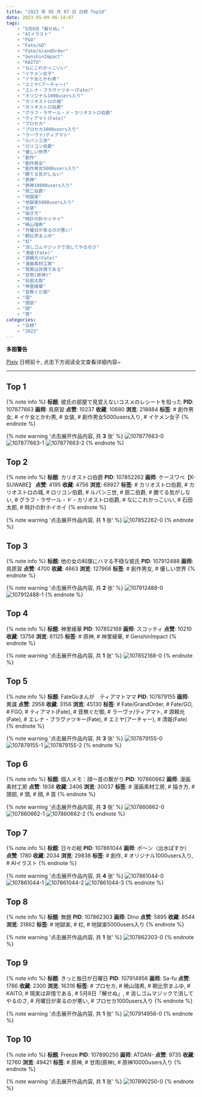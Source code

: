```yaml
---
title: "2023 年 05 月 07 日 日榜 Top10"
date: 2023-05-09 06:14:07
tags:
    - "5月8日「解せぬ」"
    - "AIイラスト"
    - "FGO"
    - "Fate/GO"
    - "Fate/GrandOrder"
    - "GenshinImpact"
    - "KAITO"
    - "なにこれかっこいい"
    - "イケメン女子"
    - "イケ女とかわ男"
    - "エミヤ(アーチャー)"
    - "エレナ・ブラヴァツキー(Fate)"
    - "オリジナル1000users入り"
    - "カリオストロの城"
    - "カリオストロ伯爵"
    - "グラフ・ラザール・ド・カリオストロ伯爵"
    - "ティアマト(Fate)"
    - "プロセカ"
    - "プロセカ1000users入り"
    - "ラーヴァ/ティアマト"
    - "ルパン三世"
    - "ロリコン伯爵"
    - "優しい世界"
    - "創作"
    - "創作男女"
    - "創作男女5000users入り"
    - "勝てる気がしない"
    - "原神"
    - "原神10000users入り"
    - "厨二伯爵"
    - "地獄楽"
    - "地獄楽5000users入り"
    - "女装"
    - "描き方"
    - "時計の針ホイホイ"
    - "暁山瑞希"
    - "月曜日が来るのが悪い"
    - "朝比奈まふゆ"
    - "杠"
    - "消しゴムマジックで消してやるのさ"
    - "清姫(Fate)"
    - "源頼光(Fate)"
    - "漫画素材工房"
    - "現実は非情である"
    - "甘雨(原神)"
    - "石田太郎"
    - "神里綾華"
    - "音無ぐだ御"
    - "頭"
    - "頭部"
    - "顔"
    - "首"
categories:
    - "日榜"
    - "2023"
---
```


<i class="fa fa-triangle-exclamation"></i>**多图警告**<i class="fa fa-triangle-exclamation"></i>

[Pixiv](https://www.pixiv.net/) 日榜前十, 点击下方阅读全文查看详细内容~

<!-- more -->

---

## Top 1

{% note info %}
**标题**: 彼氏の部屋で見覚えないコスメのレシートを拾った
**PID**: 107877663 **画师**: 鳥原習
**点赞**: 10237 **收藏**: 10680 **浏览**: 218884
**标签**: # 創作男女, # イケ女とかわ男, # 女装, # 創作男女5000users入り, # イケメン女子
{% endnote %}

{% note warning '点击展开作品内容, 共 **3** 张' %}
![107877663-0](https://i.pixiv.re/img-original/img/2023/05/06/19/35/59/107877663_p0.jpg)
![107877663-1](https://i.pixiv.re/img-original/img/2023/05/06/19/35/59/107877663_p1.jpg)
![107877663-2](https://i.pixiv.re/img-original/img/2023/05/06/19/35/59/107877663_p2.jpg)
{% endnote %}

## Top 2

{% note info %}
**标题**: カリオストロ伯爵
**PID**: 107852262 **画师**: ケースワベ【K-SUWABE】
**点赞**: 4195 **收藏**: 4756 **浏览**: 69927
**标签**: # カリオストロ伯爵, # カリオストロの城, # ロリコン伯爵, # ルパン三世, # 厨二伯爵, # 勝てる気がしない, # グラフ・ラザール・ド・カリオストロ伯爵, # なにこれかっこいい, # 石田太郎, # 時計の針ホイホイ
{% endnote %}

{% note warning '点击展开作品内容, 共 **1** 张' %}
![107852262-0](https://i.pixiv.re/img-original/img/2023/05/06/00/01/25/107852262_p0.jpg)
{% endnote %}

## Top 3

{% note info %}
**标题**: 他の女の料理にハマる不穏な彼氏
**PID**: 107912488 **画师**: 鳥原習
**点赞**: 4700 **收藏**: 4663 **浏览**: 127968
**标签**: # 創作男女, # 優しい世界
{% endnote %}

{% note warning '点击展开作品内容, 共 **2** 张' %}
![107912488-0](https://i.pixiv.re/img-original/img/2023/05/07/18/13/41/107912488_p0.jpg)
![107912488-1](https://i.pixiv.re/img-original/img/2023/05/07/18/13/41/107912488_p1.jpg)
{% endnote %}

## Top 4

{% note info %}
**标题**: 神里綾華
**PID**: 107852168 **画师**: スコッティ
**点赞**: 10210 **收藏**: 13756 **浏览**: 61125
**标签**: # 原神, # 神里綾華, # GenshinImpact
{% endnote %}

{% note warning '点击展开作品内容, 共 **1** 张' %}
![107852168-0](https://i.pixiv.re/img-original/img/2023/05/06/00/00/41/107852168_p0.jpg)
{% endnote %}

## Top 5

{% note info %}
**标题**: FateGoまんが　ティアマトママ
**PID**: 107879155 **画师**: 異識
**点赞**: 2958 **收藏**: 3156 **浏览**: 45130
**标签**: # Fate/GrandOrder, # Fate/GO, # FGO, # ティアマト(Fate), # 音無ぐだ御, # ラーヴァ/ティアマト, # 源頼光(Fate), # エレナ・ブラヴァツキー(Fate), # エミヤ(アーチャー), # 清姫(Fate)
{% endnote %}

{% note warning '点击展开作品内容, 共 **3** 张' %}
![107879155-0](https://i.pixiv.re/img-original/img/2023/05/06/20/20/33/107879155_p0.png)
![107879155-1](https://i.pixiv.re/img-original/img/2023/05/06/20/20/33/107879155_p1.png)
![107879155-2](https://i.pixiv.re/img-original/img/2023/05/06/20/20/33/107879155_p2.png)
{% endnote %}

## Top 6

{% note info %}
**标题**: 個人メモ：顔～首の繋がり
**PID**: 107860662 **画师**: 漫画素材工房
**点赞**: 1938 **收藏**: 2406 **浏览**: 30037
**标签**: # 漫画素材工房, # 描き方, # 頭部, # 頭, # 顔, # 首
{% endnote %}

{% note warning '点击展开作品内容, 共 **3** 张' %}
![107860662-0](https://i.pixiv.re/img-original/img/2023/05/06/07/00/10/107860662_p0.jpg)
![107860662-1](https://i.pixiv.re/img-original/img/2023/05/06/07/00/10/107860662_p1.jpg)
![107860662-2](https://i.pixiv.re/img-original/img/2023/05/06/07/00/10/107860662_p2.jpg)
{% endnote %}

## Top 7

{% note info %}
**标题**: 日々の絵
**PID**: 107861044 **画师**: ポ～ン（出水ぽすか）
**点赞**: 1780 **收藏**: 2034 **浏览**: 29838
**标签**: # 創作, # オリジナル1000users入り, # AIイラスト
{% endnote %}

{% note warning '点击展开作品内容, 共 **4** 张' %}
![107861044-0](https://i.pixiv.re/img-original/img/2023/05/06/07/30/02/107861044_p0.jpg)
![107861044-1](https://i.pixiv.re/img-original/img/2023/05/06/07/30/02/107861044_p1.jpg)
![107861044-2](https://i.pixiv.re/img-original/img/2023/05/06/07/30/02/107861044_p2.jpg)
![107861044-3](https://i.pixiv.re/img-original/img/2023/05/06/07/30/02/107861044_p3.jpg)
{% endnote %}

## Top 8

{% note info %}
**标题**: 無題
**PID**: 107862303 **画师**: DIno
**点赞**: 5895 **收藏**: 8544 **浏览**: 31862
**标签**: # 地獄楽, # 杠, # 地獄楽5000users入り
{% endnote %}

{% note warning '点击展开作品内容, 共 **1** 张' %}
![107862303-0](https://i.pixiv.re/img-original/img/2023/05/06/08/54/53/107862303_p0.jpg)
{% endnote %}

## Top 9

{% note info %}
**标题**: きっと毎日が日曜日
**PID**: 107914956 **画师**: Sa-fu
**点赞**: 1786 **收藏**: 2300 **浏览**: 16316
**标签**: # プロセカ, # 暁山瑞希, # 朝比奈まふゆ, # KAITO, # 現実は非情である, # 5月8日「解せぬ」, # 消しゴムマジックで消してやるのさ, # 月曜日が来るのが悪い, # プロセカ1000users入り
{% endnote %}

{% note warning '点击展开作品内容, 共 **1** 张' %}
![107914956-0](https://i.pixiv.re/img-original/img/2023/05/07/19/26/12/107914956_p0.jpg)
{% endnote %}

## Top 10

{% note info %}
**标题**: Freeze
**PID**: 107890250 **画师**: ATDAN-
**点赞**: 9735 **收藏**: 12760 **浏览**: 49421
**标签**: # 原神, # 甘雨(原神), # 原神10000users入り
{% endnote %}

{% note warning '点击展开作品内容, 共 **1** 张' %}
![107890250-0](https://i.pixiv.re/img-original/img/2023/05/07/01/02/04/107890250_p0.jpg)
{% endnote %}
